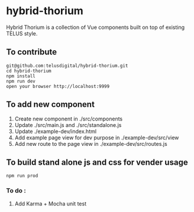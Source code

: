 # hybrid-thorium
Hybrid Thorium is a collection of Vue components built on top of existing TELUS style.

## To contribute

```
git@github.com:telusdigital/hybrid-thorium.git
cd hybrid-thorium
npm install
npm run dev
open your browser http://localhost:9999
```

## To add new component
1. Create new component in ./src/components
2. Update ./src/main.js and ./src/standalone.js
3. Update ./example-dev/index.html
4. Add example page view for dev purpose in ./example-dev/src/view
5. Add new route to the page view in ./example-dev/src/routes.js

## To build stand alone js and css for vender usage
```
npm run prod
```

### To do :
1. Add Karma + Mocha unit test
